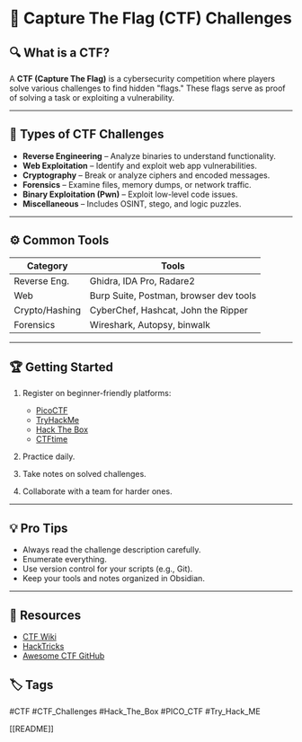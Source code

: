 # 🏴 Capture The Flag (CTF) Challenges

## 🔍 What is a CTF?
A **CTF (Capture The Flag)** is a cybersecurity competition where players solve various challenges to find hidden "flags." These flags serve as proof of solving a task or exploiting a vulnerability.

---

## 🧩 Types of CTF Challenges

- **Reverse Engineering** – Analyze binaries to understand functionality.
- **Web Exploitation** – Identify and exploit web app vulnerabilities.
- **Cryptography** – Break or analyze ciphers and encoded messages.
- **Forensics** – Examine files, memory dumps, or network traffic.
- **Binary Exploitation (Pwn)** – Exploit low-level code issues.
- **Miscellaneous** – Includes OSINT, stego, and logic puzzles.

---

## ⚙️ Common Tools

| Category         | Tools                                  |
|------------------|-----------------------------------------|
| Reverse Eng.     | Ghidra, IDA Pro, Radare2                |
| Web              | Burp Suite, Postman, browser dev tools  |
| Crypto/Hashing   | CyberChef, Hashcat, John the Ripper     |
| Forensics        | Wireshark, Autopsy, binwalk             |

---

## 🏆 Getting Started

1. Register on beginner-friendly platforms:
   - [PicoCTF](https://picoctf.org)
   - [TryHackMe](https://tryhackme.com)
   - [Hack The Box](https://www.hackthebox.com)
   - [CTFtime](https://ctftime.org)

2. Practice daily.
3. Take notes on solved challenges.
4. Collaborate with a team for harder ones.

---

## 💡 Pro Tips

- Always read the challenge description carefully.
- Enumerate everything.
- Use version control for your scripts (e.g., Git).
- Keep your tools and notes organized in Obsidian.

---

## 📘 Resources

- [CTF Wiki](https://ctf-wiki.org)
- [HackTricks](https://book.hacktricks.xyz)
- [Awesome CTF GitHub](https://github.com/apsdehal/awesome-ctf)

## 🏷️ Tags

#CTF #CTF_Challenges #Hack_The_Box #PICO_CTF #Try_Hack_ME 

[[README]]

